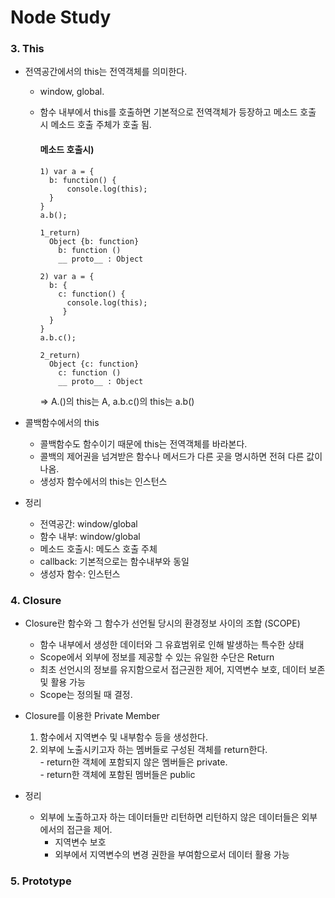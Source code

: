 # Node Study

### 3. This

  - 전역공간에서의 this는 전역객체를 의미한다.
    - window, global.
    - 함수 내부에서 this를 호출하면 기본적으로 전역객체가 등장하고 메소드 호출 시 메소드 호출 주체가 호출 됨.

      #### 메소드 호출시)
      ```
      1) var a = {
        b: function() {
            console.log(this);
        }
      }
      a.b();

      1_return)
        Object {b: function}
          b: function ()
          __ proto__ : Object

      2) var a = {
        b: {
          c: function() {
            console.log(this);
           }
        }
      }
      a.b.c();

      2_return)
        Object {c: function}
          c: function ()
          __ proto__ : Object
      ```
      => A.()의 this는 A, a.b.c()의 this는 a.b()

  - 콜백함수에서의 this
    - 콜백함수도 함수이기 때문에 this는 전역객체를 바라본다.
    - 콜백의 제어권을 넘겨받은 함수나 메서드가 다른 곳을 명시하면 전혀 다른 값이 나옴.
    - 생성자 함수에서의 this는 인스턴스

  - 정리
    - 전역공간: window/global
    - 함수 내부: window/global
    - 메소드 호출시: 메도스 호출 주체
    - callback: 기본적으로는 함수내부와 동일
    - 생성자 함수: 인스턴스
  
### 4. Closure

  - Closure란 함수와 그 함수가 선언될 당시의 환경정보 사이의 조합 (SCOPE)
    - 함수 내부에서 생성한 데이터와 그 유효범위로 인해 발생하는 특수한 상태
    - Scope에서 외부에 정보를 제공할 수 있는 유일한 수단은 Return
    - 최초 선언시의 정보를 유지함으로서 접근권한 제어, 지역변수 보호, 데이터 보존 및 활용 가능
    - Scope는 정의될 때 결정.
    
  - Closure를 이용한 Private Member
      1) 함수에서 지역변수 및 내부함수 등을 생성한다.
      2) 외부에 노출시키고자 하는 멤버들로 구성된 객체를 return한다.  
        - return한 객체에 포함되지 않은 멤버들은 private.  
        - return한 객체에 포함된 멤버들은 public  
        
  - 정리
    - 외부에 노출하고자 하는 데이터들만 리턴하면 리턴하지 않은 데이터들은 외부에서의 접근을 제어.
      - 지역변수 보호
      - 외부에서 지역변수의 변경 권한을 부여함으로서 데이터 활용 가능
      
### 5. Prototype
      
     

